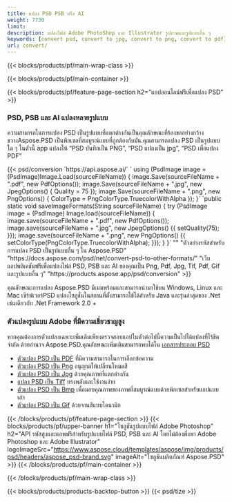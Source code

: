 ```yaml
---
title: แปลง PSD PSB หรือ AI
weight: 7730
limit: 
description: แปลงไฟล์ Adobe PhotoShop และ Illustrator รูปภาพและรูปแบบอื่น ๆ
keywords: [convert psd, convert to jpg, convert to png, convert to pdf]
url: convert/
---
```


{{< blocks/products/pf/main-wrap-class >}}

{{< blocks/products/pf/main-container >}}

{{< blocks/products/pf/feature-page-section h2="แอปออนไลน์ฟรีเพื่อแปลง PSD" >}}
<h3 class="headingpdleft">PSD, PSB และ AI แปลงหลายรูปแบบ</h3>
<p>ความสามารถในการแปลง PSD เป็นรูปแบบที่แตกต่างกันเป็นคุณลักษณะที่ร้องขออย่างกว้างขวางAspose.PSD เป็นพิกเซลที่สมบูรณ์แบบที่ถูกต้องกับมัน.คุณสามารถแปลง PSD เป็นรูปแบบใด ๆ ในตัวนี้ app แปลงให้ “PSD บันทึกเป็น PNG”, “PSD แปลงเป็น jpg”, “PSD เพื่อแปลง PDF”</p>
{{< psd/conversion `https://api.aspose.ai/` 
`    using (PsdImage image = (PsdImage)Image.Load(sourceFileName))
    {
        image.Save(sourceFileName + ".pdf", new PdfOptions());
        image.Save(sourceFileName + ".jpg",  new JpegOptions() { Quality = 75 });
        image.Save(sourceFileName + ".png",  new PngOptions() {  ColorType = PngColorType.TruecolorWithAlpha });
    }` 
	`public static void saveImageFormats(String sourceFileName) {
        try (PsdImage image = (PsdImage) Image.load(sourceFileName)) {
            image.save(sourceFileName + ".pdf", new PdfOptions());
            image.save(sourceFileName + ".jpg", new JpegOptions() {{
                setQuality(75);
            }});
            image.save(sourceFileName + ".png", new PngOptions() {{
                setColorType(PngColorType.TruecolorWithAlpha);
            }});
        }
    }` 
"" 
"ตัวอย่างรหัสสำหรับการแปลง PSD เป็นรูปแบบอื่น ๆ ใน Aspose.PSD"  "https://docs.aspose.com/psd/net/convert-psd-to-other-formats/" 
"เว็บแอปพลิเคชันฟรีเพื่อแปลงไฟล์ PSD, PSB และ AI ของคุณเป็น Png, Pdf, Jpg, Tif, Pdf, Gif และรูปแบบอื่น ๆ" "https://products.aspose.app/psd/conversion" >}}
<br />
<p>คุณลักษณะการแปลง Aspose.PSD มีเมฆพร้อมและสามารถนำมาใช้บน Windows, Linux และ Mac เซิร์ฟเวอร์PSD แปลงโซลูชั่นในสถานที่ตั้งสามารถใช้ได้สำหรับ Java และรุ่นล่าสุดของ .Net เช่นเดียวกับ .Net Framework 2.0 +</p>

<h3 class="headingpdleft">ตัวแปลงรูปแบบ Adobe ที่มีความเชี่ยวชาญสูง</h3>
<p>หากคุณต้องการตัวแปลงเฉพาะเพิ่มเติมเพียงตรวจสอบแอปในตัวต่อไปนี้ความเป็นไปได้แปลงที่ไร้ขีด จำกัด ด้วยอำนาจ Aspose.PSD.คุณลักษณะเพิ่มเติมสามารถพบได้ใน <a href="https://docs.aspose.com/psd/">เอกสารประกอบ PSD</a></p>
<ul>
<li><a href="to-pdf">ตัวแปลง PSD เป็น PDF</a> ที่มีความสามารถในการเลือกข้อความ</li>
<li><a href="to-png">ตัวแปลง PSD เป็น Png</a> อนุญาตให้เปลี่ยนโหมดสี</li>
<li><a href="to-jpg">ตัวแปลง PSD เป็น Jpg</a> ด้วยคุณภาพที่แตกต่างกัน</li>
<li><a href="to-tiff">แปลง PSD เป็น Tiff</a> ทรงพลังและใช้งานง่าย</li>
<li><a href="to-bmp">ตัวแปลง PSD เป็น Bmp</a> เพื่อมอบคุณภาพของภาพที่สมบูรณ์แบบด้วยพิกเซลสำหรับแอปแบบเก่า</li>
<li><a href="to-gif">ตัวแปลง PSD เป็น Gif</a> ด้วยจานสีแบบไดนามิก</li>
</ul>

{{< /blocks/products/pf/feature-page-section >}}
{{< blocks/products/pf/upper-banner h1="โซลูชันรูปแบบไฟล์ Adobe Photoshop" h2="API รหัสสูงและแอพฟรีสำหรับรูปแบบไฟล์ PSD, PSB และ AI โดยไม่ต้องพึ่งพา Adobe Photoshop และ Adobe Illustrator" logoImageSrc="https://www.aspose.cloud/templates/aspose/img/products/psd/headers/aspose_psd-brand.svg" imageAlt="โซลูชันผลิตภัณฑ์ Aspose.PSD" >}}
{{< /blocks/products/pf/main-container >}}


{{< /blocks/products/pf/main-wrap-class >}}

{{< blocks/products/products-backtop-button >}}
{{< psd/tize >}}
